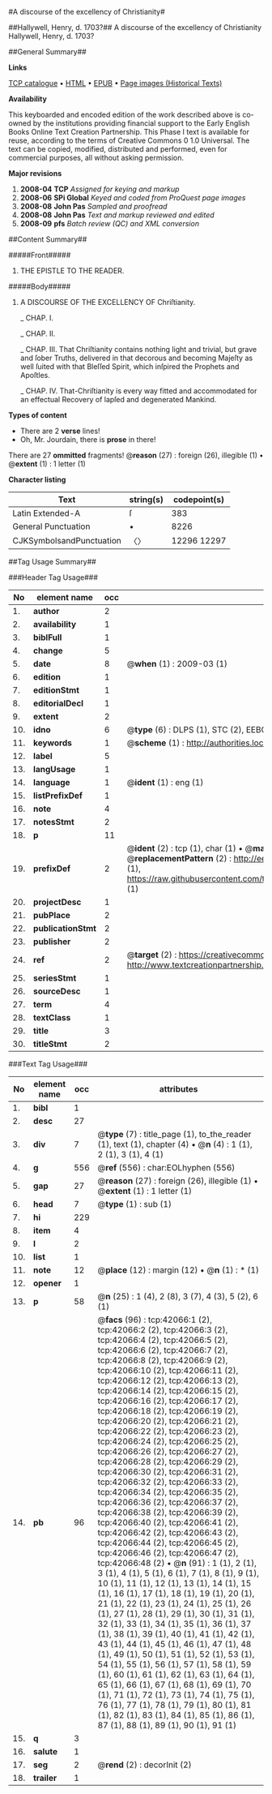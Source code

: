 #A discourse of the excellency of Christianity#

##Hallywell, Henry, d. 1703?##
A discourse of the excellency of Christianity
Hallywell, Henry, d. 1703?

##General Summary##

**Links**

[TCP catalogue](http://www.ota.ox.ac.uk/tcp/)  • 
[HTML](http://tei.it.ox.ac.uk/tcp/Texts-HTML/free/A45/A45356.html)  • 
[EPUB](http://tei.it.ox.ac.uk/tcp/Texts-EPUB/free/A45/A45356.epub) • 
[Page images (Historical Texts)](https://data.historicaltexts.jisc.ac.uk/view?pubId=eebo-08951237e&pageId=eebo-08951237e-42066-1)

**Availability**

This keyboarded and encoded edition of the
	       work described above is co-owned by the institutions
	       providing financial support to the Early English Books
	       Online Text Creation Partnership. This Phase I text is
	       available for reuse, according to the terms of Creative
	       Commons 0 1.0 Universal. The text can be copied,
	       modified, distributed and performed, even for
	       commercial purposes, all without asking permission.

**Major revisions**

1. __2008-04__ __TCP__ *Assigned for keying and markup*
1. __2008-06__ __SPi Global__ *Keyed and coded from ProQuest page images*
1. __2008-08__ __John Pas__ *Sampled and proofread*
1. __2008-08__ __John Pas__ *Text and markup reviewed and edited*
1. __2008-09__ __pfs__ *Batch review (QC) and XML conversion*

##Content Summary##

#####Front#####

1. THE EPISTLE TO THE READER.

#####Body#####

1. A DISCOURSE OF THE EXCELLENCY OF Chriſtianity.

    _ CHAP. I.

    _ CHAP. II.

    _ CHAP. III. That Chriſtianity contains nothing light and trivial, but grave and ſober Truths, delivered in that decorous and becoming Majeſty as well ſuited with that Bleſſed Spirit, which inſpired the Prophets and Apoſtles.

    _ CHAP. IV. That-Chriſtianity is every way fitted and accommodated for an effectual Recovery of lapſed and degenerated Mankind.

**Types of content**

  * There are 2 **verse** lines!
  * Oh, Mr. Jourdain, there is **prose** in there!

There are 27 **ommitted** fragments! 
 @__reason__ (27) : foreign (26), illegible (1)  •  @__extent__ (1) : 1 letter (1)

**Character listing**


|Text|string(s)|codepoint(s)|
|---|---|---|
|Latin Extended-A|ſ|383|
|General Punctuation|•|8226|
|CJKSymbolsandPunctuation|〈〉|12296 12297|

##Tag Usage Summary##

###Header Tag Usage###

|No|element name|occ|attributes|
|---|---|---|---|
|1.|__author__|2||
|2.|__availability__|1||
|3.|__biblFull__|1||
|4.|__change__|5||
|5.|__date__|8| @__when__ (1) : 2009-03 (1)|
|6.|__edition__|1||
|7.|__editionStmt__|1||
|8.|__editorialDecl__|1||
|9.|__extent__|2||
|10.|__idno__|6| @__type__ (6) : DLPS (1), STC (2), EEBO-CITATION (1), OCLC (1), VID (1)|
|11.|__keywords__|1| @__scheme__ (1) : http://authorities.loc.gov/ (1)|
|12.|__label__|5||
|13.|__langUsage__|1||
|14.|__language__|1| @__ident__ (1) : eng (1)|
|15.|__listPrefixDef__|1||
|16.|__note__|4||
|17.|__notesStmt__|2||
|18.|__p__|11||
|19.|__prefixDef__|2| @__ident__ (2) : tcp (1), char (1)  •  @__matchPattern__ (2) : ([0-9\-]+):([0-9IVX]+) (1), (.+) (1)  •  @__replacementPattern__ (2) : http://eebo.chadwyck.com/downloadtiff?vid=$1&page=$2 (1), https://raw.githubusercontent.com/textcreationpartnership/Texts/master/tcpchars.xml#$1 (1)|
|20.|__projectDesc__|1||
|21.|__pubPlace__|2||
|22.|__publicationStmt__|2||
|23.|__publisher__|2||
|24.|__ref__|2| @__target__ (2) : https://creativecommons.org/publicdomain/zero/1.0/ (1), http://www.textcreationpartnership.org/docs/. (1)|
|25.|__seriesStmt__|1||
|26.|__sourceDesc__|1||
|27.|__term__|4||
|28.|__textClass__|1||
|29.|__title__|3||
|30.|__titleStmt__|2||


###Text Tag Usage###

|No|element name|occ|attributes|
|---|---|---|---|
|1.|__bibl__|1||
|2.|__desc__|27||
|3.|__div__|7| @__type__ (7) : title_page (1), to_the_reader (1), text (1), chapter (4)  •  @__n__ (4) : 1 (1), 2 (1), 3 (1), 4 (1)|
|4.|__g__|556| @__ref__ (556) : char:EOLhyphen (556)|
|5.|__gap__|27| @__reason__ (27) : foreign (26), illegible (1)  •  @__extent__ (1) : 1 letter (1)|
|6.|__head__|7| @__type__ (1) : sub (1)|
|7.|__hi__|229||
|8.|__item__|4||
|9.|__l__|2||
|10.|__list__|1||
|11.|__note__|12| @__place__ (12) : margin (12)  •  @__n__ (1) : * (1)|
|12.|__opener__|1||
|13.|__p__|58| @__n__ (25) : 1 (4), 2 (8), 3 (7), 4 (3), 5 (2), 6 (1)|
|14.|__pb__|96| @__facs__ (96) : tcp:42066:1 (2), tcp:42066:2 (2), tcp:42066:3 (2), tcp:42066:4 (2), tcp:42066:5 (2), tcp:42066:6 (2), tcp:42066:7 (2), tcp:42066:8 (2), tcp:42066:9 (2), tcp:42066:10 (2), tcp:42066:11 (2), tcp:42066:12 (2), tcp:42066:13 (2), tcp:42066:14 (2), tcp:42066:15 (2), tcp:42066:16 (2), tcp:42066:17 (2), tcp:42066:18 (2), tcp:42066:19 (2), tcp:42066:20 (2), tcp:42066:21 (2), tcp:42066:22 (2), tcp:42066:23 (2), tcp:42066:24 (2), tcp:42066:25 (2), tcp:42066:26 (2), tcp:42066:27 (2), tcp:42066:28 (2), tcp:42066:29 (2), tcp:42066:30 (2), tcp:42066:31 (2), tcp:42066:32 (2), tcp:42066:33 (2), tcp:42066:34 (2), tcp:42066:35 (2), tcp:42066:36 (2), tcp:42066:37 (2), tcp:42066:38 (2), tcp:42066:39 (2), tcp:42066:40 (2), tcp:42066:41 (2), tcp:42066:42 (2), tcp:42066:43 (2), tcp:42066:44 (2), tcp:42066:45 (2), tcp:42066:46 (2), tcp:42066:47 (2), tcp:42066:48 (2)  •  @__n__ (91) : 1 (1), 2 (1), 3 (1), 4 (1), 5 (1), 6 (1), 7 (1), 8 (1), 9 (1), 10 (1), 11 (1), 12 (1), 13 (1), 14 (1), 15 (1), 16 (1), 17 (1), 18 (1), 19 (1), 20 (1), 21 (1), 22 (1), 23 (1), 24 (1), 25 (1), 26 (1), 27 (1), 28 (1), 29 (1), 30 (1), 31 (1), 32 (1), 33 (1), 34 (1), 35 (1), 36 (1), 37 (1), 38 (1), 39 (1), 40 (1), 41 (1), 42 (1), 43 (1), 44 (1), 45 (1), 46 (1), 47 (1), 48 (1), 49 (1), 50 (1), 51 (1), 52 (1), 53 (1), 54 (1), 55 (1), 56 (1), 57 (1), 58 (1), 59 (1), 60 (1), 61 (1), 62 (1), 63 (1), 64 (1), 65 (1), 66 (1), 67 (1), 68 (1), 69 (1), 70 (1), 71 (1), 72 (1), 73 (1), 74 (1), 75 (1), 76 (1), 77 (1), 78 (1), 79 (1), 80 (1), 81 (1), 82 (1), 83 (1), 84 (1), 85 (1), 86 (1), 87 (1), 88 (1), 89 (1), 90 (1), 91 (1)|
|15.|__q__|3||
|16.|__salute__|1||
|17.|__seg__|2| @__rend__ (2) : decorInit (2)|
|18.|__trailer__|1||
